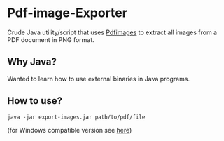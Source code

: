 # Pdf-image-Exporter

Crude Java utility/script that uses [Pdfimages](https://en.wikipedia.org/wiki/Pdfimages) to extract all images from a PDF document in PNG format.

## Why Java?

Wanted to learn how to use external binaries in Java programs.

## How to use?

```
java -jar export-images.jar path/to/pdf/file
```

(for Windows compatible version see [here](https://github.com/pgram1/Pdf-image-Exporter/releases/tag/v1.2))
